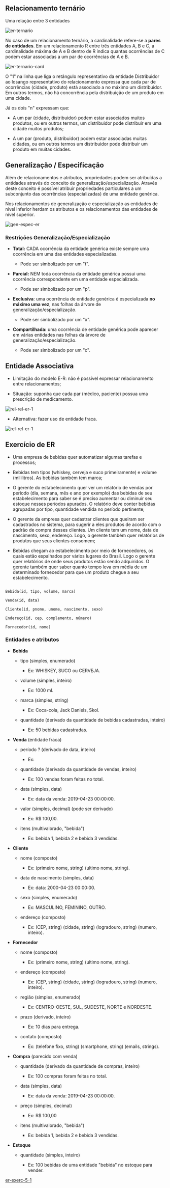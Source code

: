 ## Relacionamento ternário

Uma relação entre 3 entidades

![er-ternario](../images/er-ternario.png)

No caso de um relacionamento ternário, a cardinalidade refere-se a **pares de
entidades**. Em um relacionamento R entre três entidades A, B e C, a 
cardinalidade máxima de A e B dentro de R indica quantas ocorrências de C
podem estar associadas a um par de ocorrências de A e B.

![er-ternario-card](../images/er-ternario-card.png)

O "1" na linha que liga o retângulo representativo da entidade Distribuidor
ao losango representativo do relacionamento expressa que cada par de 
ocorrências (cidade, produto) está associado a no máximo um distribuidor.
Em outros termos, não há concorrência pela distribuição de um produto em uma
cidade.

Já os dois "n" expressam que:

* A um par (cidade, distribuidor) podem estar associados muitos
  produtos, ou em outros termos, um distribuidor pode distribuir em uma
  cidade muitos produtos;

* A um par (produto, distribuidor) podem estar associadas muitas
  cidades, ou em outros termos um distribuidor pode distribuir um
  produto em muitas cidades.

## Generalização / Especificação

Além de relacionamentos e atributos, propriedades podem ser atribuídas a
entidades através do conceito de generalização/especialização. Através deste
conceito é possível atribuir propriedades particulares a um subconjunto das
ocorrências (especializadas) de uma entidade genérica.

Nos relacionamentos de generalização e especialização as entidades de 
nível inferior herdam os atributos e os relacionamentos das entidades de
nível superior.

![gen-espec-er](../images/gen-espec-er.png)

### Restrições Generalização/Especialização

* **Total:** CADA ocorrência da entidade genérica existe sempre uma 
  ocorrência em uma das entidades especializadas.

    * Pode ser simbolizado por um "t".

* **Parcial:** NEM toda ocorrência da entidade genérica possui uma ocorrência 
  correspondente em uma entidade especializada.

    * Pode ser simbolizado por um "p".

* **Exclusiva**: uma ocorrência de entidade genérica é especializada **no 
  máximo uma vez**, nas folhas da árvore de generalização/especialização.
  
    * Pode ser simbolizado por um "x".

* **Compartilhada:** uma ocorrência de entidade genérica pode aparecer em 
  várias entidades nas folhas da árvore de generalização/especialização.
  
    * Pode ser simbolizado por um "c".

## Entidade Associativa

* Limitação do modelo E-R: não é possível expressar relacionamento entre 
  relacionamentos;

* Situação: suponha que cada par (médico, paciente) possua uma prescrição de
  medicamento.
  
![rel-rel-er-1](../images/rel-rel-er-1.png)

* Alternativa: fazer uso de entidade fraca.

![rel-rel-er-1](../images/rel-rel-er-2.png)

## Exercício de ER

* Uma empresa de bebidas quer automatizar algumas tarefas e processos;

* Bebidas tem tipos (whiskey, cerveja e suco primeiramente) e volume
  (mililitros). As bebidas também tem marca;

* O gerente do estabelecimento quer ver um relatório de vendas por período
  (dia, semana, mês e ano por exemplo) das bebidas de seu estabelecimento para
  saber se é preciso aumentar ou diminuir seu estoque nesses períodos
  apurados. O relatório deve conter bebidas agrupadas por tipo, quantidade
  vendida no período pertinente;

* O gerente da empresa quer cadastrar clientes que queiram ser cadastrados
  no sistema, para sugerir a eles produtos de acordo com o padrão de compra
  desses clientes. Um cliente tem um nome, data de nascimento, sexo,
  endereço. Logo, o gerente também quer relatórios de produtos que seus
  clientes consomem;

* Bebidas chegam ao estabelecimento por meio de fornecedores, os quais estão
  espalhados por vários lugares do Brasil. Logo o gerente quer relatórios de
  onde seus produtos estão sendo adquiridos. O gerente também quer saber quanto
  tempo leva em média de um determinado fornecedor para que um produto chegue
  a seu estabelecimento.


```Lógico tab=

```

```Lógico tab=
Bebida(id, tipo, volume, marca)

Venda(id, data)

Cliente(id, pnome, unome, nascimento, sexo)

Endereço(id, cep, complemento, número)

Fornecedor(id, nome)
```

### Entidades e atributos

* **Bebida**

    * tipo (simples, enumerado)
    
        * Ex: WHISKEY, SUCO ou CERVEJA.

    * volume (simples, inteiro)

        * Ex: 1000 ml.

    * marca (simples, string)
    
        * Ex: Coca-cola, Jack Daniels, Skol.

    * quantidade (derivado da quantidade de bebidas cadastradas, inteiro)
        
        * Ex: 50 bebidas cadastradas.

* **Venda** (entidade fraca)
    
    * período ? (derivado de data, inteiro)
    
        * Ex: 
    
    * quantidade (derivado da quantidade de vendas, inteiro)
        
        * Ex: 100 vendas foram feitas no total.
    
    * data (simples, data)
    
        * Ex: data da venda: 2019-04-23 00:00:00.
    
    * valor (simples, decimal) (pode ser derivado)
    
        * Ex: R$ 100,00.
    
    * itens (multivalorado, "bebida")
    
        * Ex: bebida 1, bebida 2 e bebida 3 vendidas.

* **Cliente**

    * nome (composto)

        * Ex: (primeiro nome, string) (ultimo nome, string).
    
    * data de nascimento (simples, data)

        * Ex: data: 2000-04-23 00:00:00.
    
    * sexo (simples, enumerado)
    
        * Ex: MASCULINO, FEMININO, OUTRO.
    
    * endereço (composto)
    
        * Ex: (CEP, string) (cidade, string) (logradouro, string) (numero, 
          inteiro).

* **Fornecedor**

    * nome (composto)

        * Ex: (primeiro nome, string) (ultimo nome, string).
    
    * endereço (composto)
    
        * Ex: (CEP, string) (cidade, string) (logradouro, string) (numero, 
          inteiro).
    
    * região (simples, enumerado)
    
        * Ex: CENTRO-OESTE, SUL, SUDESTE, NORTE e NORDESTE.
    
    * prazo (derivado, inteiro)
    
        * Ex: 10 dias para entrega.
    
    * contato (composto)
    
        * Ex: (telefone fixo, string) (smartphone, string) (emails, strings).

* **Compra** (parecido com venda)

    * quantidade (derivado da quantidade de compras, inteiro)
        
        * Ex: 100 compras foram feitas no total.

    * data (simples, data)
    
        * Ex: data da venda: 2019-04-23 00:00:00.
    
    * preço (simples, decimal)
    
        * Ex: R$ 100,00
    
    * itens (multivalorado, "bebida")
    
        * Ex: bebida 1, bebida 2 e bebida 3 vendidas.

* **Estoque**

    * quantidade (simples, inteiro)
    
        * Ex: 100 bebidas de uma entidade "bebida" no estoque para vender.


[er-exerc-5-1](../images/er-exerc-5-1.svg)